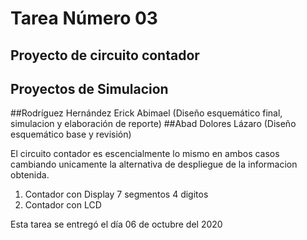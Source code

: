# Tarea Número 03
## Proyecto de circuito contador 
## Proyectos de Simulacion 
##Rodríguez Hernández Erick Abimael (Diseño esquemático final, simulacion y elaboración de reporte)
##Abad Dolores Lázaro (Diseño esquemático base y revisión)



El circuito contador es escencialmente lo mismo en ambos casos cambiando 
unicamente la alternativa de despliegue de la informacion obtenida.

1. Contador con Display 7 segmentos 4 digitos
2. Contador con LCD

Esta tarea se entregó el día 06 de octubre del 2020
